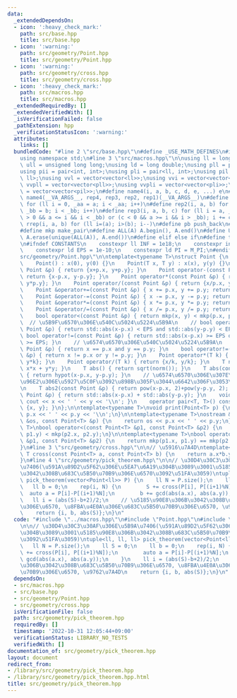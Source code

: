 ```yaml
---
data:
  _extendedDependsOn:
  - icon: ':heavy_check_mark:'
    path: src/base.hpp
    title: src/base.hpp
  - icon: ':warning:'
    path: src/geometry/Point.hpp
    title: src/geometry/Point.hpp
  - icon: ':warning:'
    path: src/geometry/cross.hpp
    title: src/geometry/cross.hpp
  - icon: ':heavy_check_mark:'
    path: src/macros.hpp
    title: src/macros.hpp
  _extendedRequiredBy: []
  _extendedVerifiedWith: []
  _isVerificationFailed: false
  _pathExtension: hpp
  _verificationStatusIcon: ':warning:'
  attributes:
    links: []
  bundledCode: "#line 2 \"src/base.hpp\"\n#define _USE_MATH_DEFINES\n#include <bits/stdc++.h>\n\
    using namespace std;\n#line 3 \"src/macros.hpp\"\n\nusing ll = long long;\nusing\
    \ ull = unsigned long long;\nusing ld = long double;\nusing pll = pair<ll, ll>;\n\
    using pii = pair<int, int>;\nusing pli = pair<ll, int>;\nusing pil = pair<int,\
    \ ll>;\nusing vvl = vector<vector<ll>>;\nusing vvi = vector<vector<int>>;\nusing\
    \ vvpll = vector<vector<pll>>;\nusing vvpli = vector<vector<pli>>;\nusing vvpil\
    \ = vector<vector<pil>>;\n#define name4(i, a, b, c, d, e, ...) e\n#define rep(...)\
    \ name4(__VA_ARGS__, rep4, rep3, rep2, rep1)(__VA_ARGS__)\n#define rep1(i, a)\
    \ for (ll i = 0, _aa = a; i < _aa; i++)\n#define rep2(i, a, b) for (ll i = a,\
    \ _bb = b; i < _bb; i++)\n#define rep3(i, a, b, c) for (ll i = a, _bb = b; (c\
    \ > 0 && a <= i && i < _bb) or (c < 0 && a >= i && i > _bb); i += c)\n#define\
    \ rrep(i, a, b) for (ll i=(a); i>(b); i--)\n#define pb push_back\n#define eb emplace_back\n\
    #define mkp make_pair\n#define ALL(A) A.begin(), A.end()\n#define UNIQUE(A) sort(ALL(A)),\
    \ A.erase(unique(ALL(A)), A.end())\n#define elif else if\n#define tostr to_string\n\
    \n#ifndef CONSTANTS\n    constexpr ll INF = 1e18;\n    constexpr int MOD = 1000000007;\n\
    \    constexpr ld EPS = 1e-10;\n    constexpr ld PI = M_PI;\n#endif\n#line 3 \"\
    src/geometry/Point.hpp\"\n\ntemplate<typename T>\nstruct Point {\n    T x, y;\n\
    \    Point() : x(0), y(0) {}\n    Point(T x, T y) : x(x), y(y) {}\n    Point operator+(const\
    \ Point &p) { return {x+p.x, y+p.y}; }\n    Point operator-(const Point &p) {\
    \ return {x-p.x, y-p.y}; }\n    Point operator*(const Point &p) { return {x*p.x,\
    \ y*p.y}; }\n    Point operator/(const Point &p) { return {x/p.x, y/p.y}; }\n\
    \    Point &operator+=(const Point &p) { x += p.x, y += p.y; return *this; }\n\
    \    Point &operator-=(const Point &p) { x -= p.x, y -= p.y; return *this; }\n\
    \    Point &operator*=(const Point &p) { x *= p.x, y *= p.y; return *this; }\n\
    \    Point &operator/=(const Point &p) { x /= p.x, y /= p.y; return *this; }\n\
    \    bool operator<(const Point &p) { return mkp(x, y) < mkp(p.x, p.y); }\n  \
    \  // \u5B9F\u6570\u306E\u540C\u5024\u5224\u5B9A\n    // bool operator==(const\
    \ Point &p) { return std::abs(x-p.x) < EPS and std::abs(y-p.y) < EPS; }\n    //\
    \ bool operator!=(const Point &p) { return std::abs(x-p.x) >= EPS or std::abs(y-p.y)\
    \ >= EPS; }\n    // \u6574\u6570\u306E\u540C\u5024\u5224\u5B9A\n    bool operator==(const\
    \ Point &p) { return x == p.x and y == p.y; }\n    bool operator!=(const Point\
    \ &p) { return x != p.x or y != p.y; }\n    Point operator*(T k) { return {x*k,\
    \ y*k}; }\n    Point operator/(T k) { return {x/k, y/k}; }\n    T norm() { return\
    \ x*x + y*y; }\n    T abs() { return sqrt(norm()); }\n    T abs(const Point &p)\
    \ { return hypot(x-p.x, y-p.y); }\n    // \u6574\u6570\u306E\u307E\u307E\u8DDD\
    \u96E2\u306E\u5927\u5C0F\u3092\u898B\u305F\u3044\u6642\u306F\u3053\u3063\u3061\
    \n    T abs2(const Point &p) { return pow(x-p.x, 2)+pow(y-p.y, 2); }\n    T manhattan(const\
    \ Point &p) { return std::abs(x-p.x) + std::abs(y-p.y); }\n    void print() {\
    \ cout << x << ' ' << y << '\\n'; }\n    operator pair<T, T>() const { return\
    \ {x, y}; }\n};\n\ntemplate<typename T>\nvoid print(Point<T> p) {\n    cout <<\
    \ p.x << ' ' << p.y << '\\n';\n}\n\ntemplate<typename T>\nostream &operator<<(ostream\
    \ &os, const Point<T> &p) {\n    return os << p.x << ' ' << p.y;\n}\n\ntemplate<typename\
    \ T>\nbool operator<(const Point<T> &p1, const Point<T> &p2) {\n    return mkp(p1.x,\
    \ p1.y) < mkp(p2.x, p2.y);\n}\n\ntemplate<typename T>\nbool operator==(const Point<T>\
    \ &p1, const Point<T> &p2) {\n    return mkp(p1.x, p1.y) == mkp(p2.x, p2.y);\n\
    }\n#line 3 \"src/geometry/cross.hpp\"\n\n// \u5916\u7A4D\ntemplate<typename T>\
    \ T cross(const Point<T> a, const Point<T> b) {\n    return a.x*b.y - a.y*b.x;\n\
    }\n#line 4 \"src/geometry/pick_theorem.hpp\"\n\n// \u30D4\u30C3\u30AF\u306E\u5B9A\
    \u7406(\u591A\u89D2\u5F62\u306E\u5EA7\u6A19\u304B\u3089\u3001\u5185\u90E8\u306B\
    \u3042\u308B\u683C\u5B50\u70B9\u306E\u6570\u3092\u51FA\u3059)\ntuple<ll, ll, ll>\
    \ pick_theorem(vector<Point<ll>> P) {\n    ll N = P.size();\n    ll S = 0;\n \
    \   ll b = 0;\n    rep(i, N) {\n        S += cross(P[i], P[(i+1)%N]);\n      \
    \  auto a = P[i]-P[(i+1)%N];\n        b += gcd(abs(a.x), abs(a.y));\n    }\n \
    \   ll i = (abs(S)-b+2)/2;\n    // \u5185\u90E8\u306B\u3042\u308B\u683C\u5B50\u70B9\
    \u306E\u6570, \u8FBA\u4E0A\u306E\u683C\u5B50\u70B9\u306E\u6570, \u9762\u7A4D\n\
    \    return {i, b, abs(S)};\n}\n"
  code: "#include \"../macros.hpp\"\n#include \"Point.hpp\"\n#include \"cross.hpp\"\
    \n\n// \u30D4\u30C3\u30AF\u306E\u5B9A\u7406(\u591A\u89D2\u5F62\u306E\u5EA7\u6A19\
    \u304B\u3089\u3001\u5185\u90E8\u306B\u3042\u308B\u683C\u5B50\u70B9\u306E\u6570\
    \u3092\u51FA\u3059)\ntuple<ll, ll, ll> pick_theorem(vector<Point<ll>> P) {\n \
    \   ll N = P.size();\n    ll S = 0;\n    ll b = 0;\n    rep(i, N) {\n        S\
    \ += cross(P[i], P[(i+1)%N]);\n        auto a = P[i]-P[(i+1)%N];\n        b +=\
    \ gcd(abs(a.x), abs(a.y));\n    }\n    ll i = (abs(S)-b+2)/2;\n    // \u5185\u90E8\
    \u306B\u3042\u308B\u683C\u5B50\u70B9\u306E\u6570, \u8FBA\u4E0A\u306E\u683C\u5B50\
    \u70B9\u306E\u6570, \u9762\u7A4D\n    return {i, b, abs(S)};\n}\n"
  dependsOn:
  - src/macros.hpp
  - src/base.hpp
  - src/geometry/Point.hpp
  - src/geometry/cross.hpp
  isVerificationFile: false
  path: src/geometry/pick_theorem.hpp
  requiredBy: []
  timestamp: '2022-10-31 12:05:44+09:00'
  verificationStatus: LIBRARY_NO_TESTS
  verifiedWith: []
documentation_of: src/geometry/pick_theorem.hpp
layout: document
redirect_from:
- /library/src/geometry/pick_theorem.hpp
- /library/src/geometry/pick_theorem.hpp.html
title: src/geometry/pick_theorem.hpp
---
```

